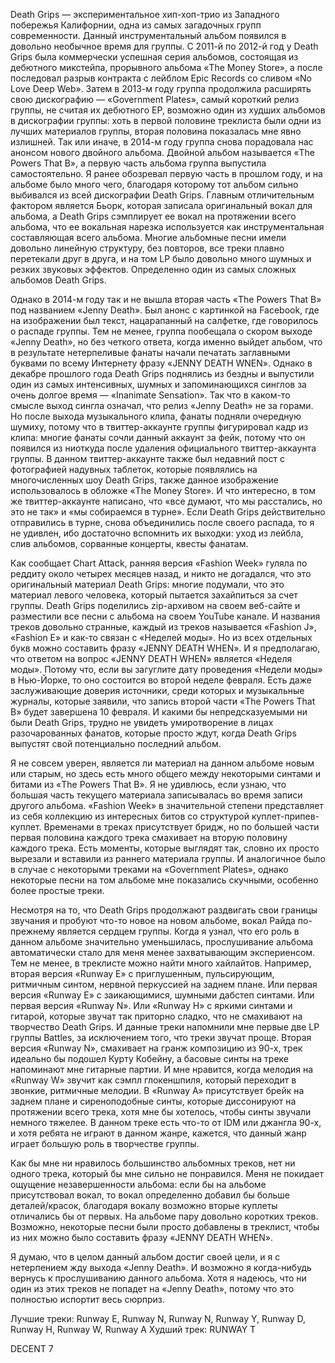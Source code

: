 Death Grips — экспериментальное хип-хоп-трио из Западного побережья Калифорнии, одна из самых загадочных групп современности. Данный инструментальный альбом появился в довольно необычное время для группы. С 2011-й по 2012-й год у Death Grips была коммерчески успешная серия альбомов, состоящая из дебютного микстейпа, прорывного альбома «The Money Store», а после последовал разрыв контракта с лейблом Epic Records со сливом «No Love Deep Web». Затем в 2013-м году группа продолжила расширять свою дискографию — «Government Plates», самый короткий релиз группы, не считая их дебютного EP, возможно один из худших альбомов в дискографии группы: хоть в первой половине треклиста были одни из лучших материалов группы, вторая половина показалась мне явно излишней. Так или иначе, в 2014-м году группа снова порадовала нас анонсом нового двойного альбома. Двойной альбом называется «The Powers That B», а первую часть альбома группа выпустила самостоятельно. Я ранее обозревал первую часть в прошлом году, и на альбоме было много чего, благодаря которому тот альбом сильно выбивался из всей дискографии Death Grips. Главным отличительным фактором является Бьорк, которая записала оригинальный вокал для альбома, а Death Grips сэмплирует ее вокал на протяжении всего альбома, что ее вокальная нарезка используется как инструментальная составляющая всего альбома. Многие альбомные песни имели довольно линейную структуру, без повторов, все треки плавно перетекали друг в друга, и на том LP было довольно много шумных и резких звуковых эффектов. Определенно один из самых сложных альбомов Death Grips.

Однако в 2014-м году так и не вышла вторая часть «The Powers That B» под названием «Jenny Death». Был анонс с картинкой на Facebook, где на изображении был текст, нацарапанный на салфетке, где говорилось о распаде группы. Тем не менее, группа пообещала о скором выходе «Jenny Death», но без четкого ответа, когда именно выйдет альбом, что в результате нетерпеливые фанаты начали печатать заглавными буквами по всему Интернету фразу «JENNY DEATH WNEN». Однако в декабре прошлого года Death Grips поднялись из бездны и выпустили один из самых интенсивных, шумных и запоминающихся синглов за очень долгое время — «Inanimate Sensation». Так что в каком-то смысле выход сингла означал, что релиз «Jenny Death» не за горами. Но после выхода музыкального клипа, фанаты подняли очередную шумиху, потому что в твиттер-аккаунте группы фигурировал кадр из клипа: многие фанаты сочли данный аккаунт за фейк, потому что он появился из ниоткуда после удаления официального твиттер-аккаунта группы. В данном твиттер-аккаунте также был недавний пост с фотографией надувных таблеток, которые появлялись на многочисленных шоу Death Grips, также данное изображение использовалось в обложке «The Money Store». И что интересно, в том же твиттер-аккаунте написано, что «все думают, что мы расстались, но это не так» и «мы собираемся в турне». Если Death Grips действительно отправились в турне, снова объединились после своего распада, то я не удивлен, ибо достаточно вспомнить их выходки: уход из лейбла, слив альбомов, сорванные концерты, квесты фанатам.

Как сообщает Chart Attack, ранняя версия «Fashion Week» гуляла по реддиту около четырех месяцев назад, и никто не догадался, что это оригинальный материал Death Grips: многие подумали, что это материал левого человека, который пытается захайпиться за счет группы. Death Grips поделились zip-архивом на своем веб-сайте и разместили все песни с альбома на своем YouTube канале. И названия треков довольно странные, каждый из треков называется «Fashion J», «Fashion E» и как-то связан с «Неделей моды». Но из всех отдельных букв можно составить фразу «JENNY DEATH WHEN». И я предполагаю, что ответом на вопрос «JENNY DEATH WHEN» является «Неделя моды». Потому что, если вы загуглите дату проведения «Недели моды» в Нью-Йорке, то оно состоится во второй неделе февраля. Есть даже заслуживающие доверия источники, среди которых и музыкальные журналы, которые заявили, что запись второй части «The Powers That B» будет завершена 10 февраля. И какими бы непредсказуемыми ни были Death Grips, трудно не увидеть умиротворение в лицах разочарованных фанатов, которые просто ждут, когда Death Grips выпустят свой потенциально последний альбом.

Я не совсем уверен, является ли материал на данном альбоме новым или старым, но здесь есть много общего между некоторыми синтами и битами из «The Powers That B». Я не удивлюсь, если узнаю, что большая часть текущего материала записывалась во время записи другого альбома. «Fashion Week» в значительной степени представляет из себя коллекцию из интересных битов со структурой куплет-припев-куплет. Временами в треках присутствует бридж, но по большей части первая половина каждого трека смахивает на вторую половину каждого трека. Есть моменты, которые выглядят так, словно их просто вырезали и вставили из раннего материала группы. И аналогичное было в случае с некоторыми треками на «Government Plates», однако некоторые песни на том альбоме мне показались скучными, особенно более простые треки.

Несмотря на то, что Death Grips продолжают раздвигать свои границы звучания и пробуют что-то новое на новом альбоме, вокал Райда по-прежнему является сердцем группы. Когда я узнал, что его роль в данном альбоме значительно уменьшилась, прослушивание альбома автоматически стало для меня менее захватывающим экспериенсом. Тем не менее, в треклисте можно найти много хайлайтов. Например, вторая версия «Runway E» с приглушенным, пульсирующим, ритмичным синтом, нервной перкуссией на заднем плане. Или первая версия «Runway E» с заикающимися, шумными дабстеп синтами. Или первая версия «Runway N». Или «Runway H» с яркими синтами и гитарой, которые звучат так приторно сладко, что не смахивают на творчество Death Grips. И данные треки напомнили мне первые две LP группы Battles, за исключением того, что треки звучат проще. Вторая версия «Runway N», смахивает на гранж композицию из 90-х, трек идеально бы подошел Курту Кобейну, а басовые синты на треке напоминают мне гитарные партии. И мне нравится, когда мелодия на «Runway W» звучит как сэмпл глокеншпиля, который переходит в звонкие, ритмичные мелодии. В «Runway A» присутствует брейк на заднем плане и сиреноподобные синты, которые диссонируют на протяжении всего трека, хотя мне бы хотелось, чтобы синты звучали немного тяжелее. В данном треке есть что-то от IDM или джангла 90-х, и хотя ребята не играют в данном жанре, кажется, что данный жанр играет большую роль в творчестве группы.

Как бы мне ни нравилось большинство альбомных треков, нет ни одного трека, который бы мне сильно не понравился. Меня не покидает ощущение незавершенности альбома: если бы на альбоме присутствовал вокал, то вокал определенно добавил бы больше деталей/красок, благодаря вокалу возможно вторые куплеты отличались бы от первых. На альбоме пару довольно коротких треков. Возможно, некоторые песни были просто добавлены в треклист, чтобы из них можно было составить фразу «JENNY DEATH WHEN».

Я думаю, что в целом данный альбом достиг своей цели, и я с нетерпением жду выхода «Jenny Death». И возможно я когда-нибудь вернусь к прослушиванию данного альбома. Хотя я надеюсь, что ни один из этих треков не попадет на «Jenny Death», потому что это полностью испортит весь сюрприз.

Лучшие треки: Runway E, Runway N, Runway N, Runway Y, Runway D, Runway H, Runway W, Runway A
Худший трек: RUNWAY T

DECENT 7
